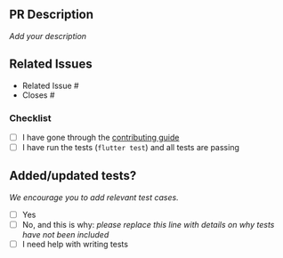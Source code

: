 ## PR Description

_Add your description_

## Related Issues

- Related Issue #
- Closes #

### Checklist
- [ ] I have gone through the [contributing guide](https://github.com/foss42/apidash/blob/main/CONTRIBUTING.md)
- [ ] I have run the tests (`flutter test`) and all tests are passing

## Added/updated tests?
_We encourage you to add relevant test cases._

- [ ] Yes
- [ ] No, and this is why: _please replace this line with details on why tests have not been included_
- [ ] I need help with writing tests
